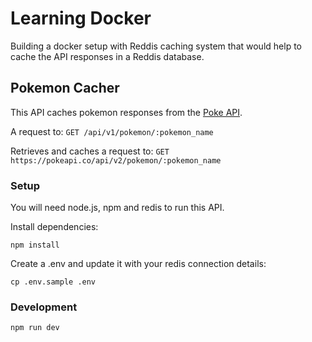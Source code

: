 # Learning Docker

Building a docker setup with Reddis caching system that would help to cache the API responses in a Reddis database.

## Pokemon Cacher

This API caches pokemon responses from the [Poke API](https://pokeapi.co/).

A request to:
`GET /api/v1/pokemon/:pokemon_name`

Retrieves and caches a request to:
`GET https://pokeapi.co/api/v2/pokemon/:pokemon_name`

### Setup

You will need node.js, npm and redis to run this API.

Install dependencies:

```
npm install
```

Create a .env and update it with your redis connection details:

```
cp .env.sample .env
```

### Development

```
npm run dev
```

